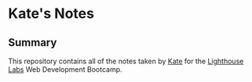 # Kate's Notes

## Summary
This repository contains all of the notes taken by [Kate](https://github.com/bootonk) for the [Lighthouse Labs](https://www.lighthouselabs.ca/) Web Development Bootcamp. 